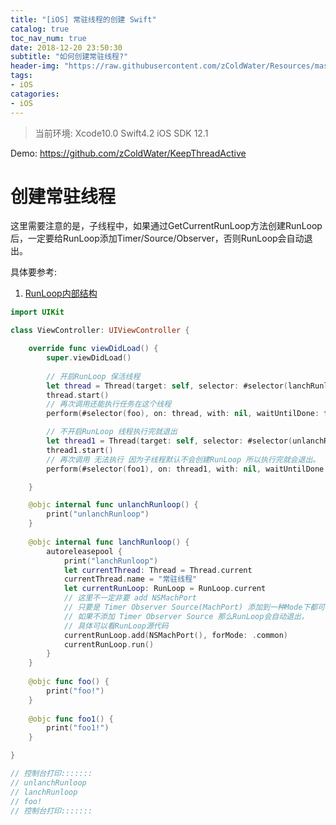 ```yaml
---
title: "[iOS] 常驻线程的创建 Swift"
catalog: true
toc_nav_num: true
date: 2018-12-20 23:50:30
subtitle: "如何创建常驻线程?"
header-img: "https://raw.githubusercontent.com/zColdWater/Resources/master/Images/naked.jpg"
tags:
- iOS
catagories:
- iOS
---
```


> 当前环境: Xcode10.0 Swift4.2 iOS SDK 12.1

Demo: https://github.com/zColdWater/KeepThreadActive

创建常驻线程
=======
这里需要注意的是，子线程中，如果通过GetCurrentRunLoop方法创建RunLoop后，一定要给RunLoop添加Timer/Source/Observer，否则RunLoop会自动退出。

具体要参考:

1. [RunLoop内部结构](https://zcoldwater.github.io/blog/article/ios/runloop2/)

```Swift
import UIKit

class ViewController: UIViewController {

    override func viewDidLoad() {
        super.viewDidLoad()
        
        // 开启RunLoop 保活线程
        let thread = Thread(target: self, selector: #selector(lanchRunloop), object: nil)
        thread.start()
        // 再次调用还能执行任务在这个线程
        perform(#selector(foo), on: thread, with: nil, waitUntilDone: false)

        // 不开启RunLoop 线程执行完就退出
        let thread1 = Thread(target: self, selector: #selector(unlanchRunloop), object: nil)
        thread1.start()
        // 再次调用 无法执行 因为子线程默认不会创建RunLoop 所以执行完就会退出。
        perform(#selector(foo1), on: thread1, with: nil, waitUntilDone: false)

    }

    @objc internal func unlanchRunloop() {
        print("unlanchRunloop")
    }
    
    @objc internal func lanchRunloop() {
        autoreleasepool {
            print("lanchRunloop")
            let currentThread: Thread = Thread.current
            currentThread.name = "常驻线程"
            let currentRunLoop: RunLoop = RunLoop.current
            // 这里不一定非要 add NSMachPort
            // 只要是 Timer Observer Source(MachPort) 添加到一种Mode下都可以
            // 如果不添加 Timer Observer Source 那么RunLoop会自动退出，
            // 具体可以看RunLoop源代码
            currentRunLoop.add(NSMachPort(), forMode: .common)
            currentRunLoop.run()
        }
    }
    
    @objc func foo() {
        print("foo!")
    }
    
    @objc func foo1() {
        print("foo1!")
    }

}

// 控制台打印:::::::
// unlanchRunloop
// lanchRunloop
// foo!
// 控制台打印:::::::

```

